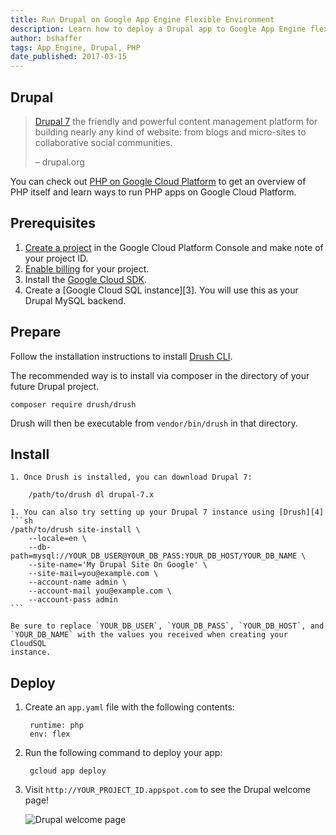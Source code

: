 ```yaml
---
title: Run Drupal on Google App Engine Flexible Environment
description: Learn how to deploy a Drupal app to Google App Engine flexible environment.
author: bshaffer
tags: App Engine, Drupal, PHP
date_published: 2017-03-15
---
```

## Drupal

> [Drupal 7][drupal] the friendly and powerful content management platform for
> building nearly any kind of website: from blogs and micro-sites to
> collaborative social communities.
>
> – drupal.org

You can check out [PHP on Google Cloud Platform][php-gcp] to get an
overview of PHP itself and learn ways to run PHP apps on Google Cloud
Platform.

## Prerequisites

1. [Create a project][create-project] in the Google Cloud Platform Console
   and make note of your project ID.
1. [Enable billing][enable-billing] for your project.
1. Install the [Google Cloud SDK](https://cloud.google.com/sdk/).
1. Create a [Google Cloud SQL instance][3]. You will use this as your Drupal
   MySQL backend.

## Prepare

Follow the installation instructions to install [Drush CLI][drush].

The recommended way is to install via composer in the directory of your future
Drupal project.

    composer require drush/drush

Drush will then be executable from `vendor/bin/drush` in that
directory.

## Install

    1. Once Drush is installed, you can download Drupal 7:

        /path/to/drush dl drupal-7.x

    1. You can also try setting up your Drupal 7 instance using [Drush][4]
    ```sh
    /path/to/drush site-install \
        --locale=en \
        --db-path=mysql://YOUR_DB_USER@YOUR_DB_PASS:YOUR_DB_HOST/YOUR_DB_NAME \
        --site-name='My Drupal Site On Google' \
        --site-mail=you@example.com \
        --account-name admin \
        --account-mail you@example.com \
        --account-pass admin
    ```

    Be sure to replace `YOUR_DB_USER`, `YOUR_DB_PASS`, `YOUR_DB_HOST`, and
    `YOUR_DB_NAME` with the values you received when creating your CloudSQL
    instance.

## Deploy

1. Create an `app.yaml` file with the following contents:

        runtime: php
        env: flex
1. Run the following command to deploy your app:

        gcloud app deploy

1. Visit `http://YOUR_PROJECT_ID.appspot.com` to see the Drupal welcome page!

    ![Drupal welcome page][drupal-welcome]

[create-project]: https://cloud.google.com/resource-manager/docs/creating-managing-projects
[enable-billing]: https://support.google.com/cloud/answer/6293499?hl=en
[php-gcp]: https://cloud.google.com/php
[drupal]: https://www.drupal.org/about/drupal-7
[drupal-install]: http://drupal.com/doc/current/setup.html
[drupal-welcome]: http://drupal.com/doc/current/_images/welcome.png
[drush]: http://docs.drush.org/en/master/install/#install-a-site-local-drush
